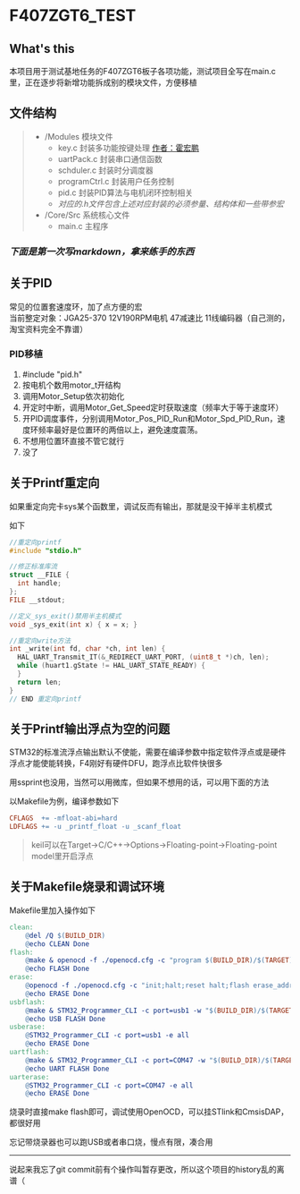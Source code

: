 # F407ZGT6_TEST
## What's this
本项目用于测试基地任务的F407ZGT6板子各项功能，测试项目全写在main.c里，正在逐步将新增功能拆成别的模块文件，方便移植
## 文件结构
> 	- /Modules 模块文件
>       - key.c 封装多功能按键处理 [作者：霍宏鹏](https://blog.csdn.net/huohongpeng/article/details/60118467)
>       - uartPack.c 封装串口通信函数
>       - schduler.c 封装时分调度器
>       - programCtrl.c 封装用户任务控制
>       - pid.c 封装PID算法与电机闭环控制相关
>       - *对应的.h文件包含上述对应封装的必须参量、结构体和一些带参宏*
> 	- /Core/Src 系统核心文件
>       - main.c 主程序

### *下面是第一次写markdown，拿来练手的东西*   
## 关于PID

常见的位置套速度环，加了点方便的宏  
当前整定对象：JGA25-370 12V190RPM电机 47减速比 11线编码器（自己测的，淘宝资料完全不靠谱）

### PID移植
1. #include "pid.h"
2. 按电机个数用motor_t开结构
3. 调用Motor_Setup依次初始化
4. 开定时中断，调用Motor_Get_Speed定时获取速度（频率大于等于速度环）
5. 开PID调度事件，分别调用Motor_Pos_PID_Run和Motor_Spd_PID_Run，速度环频率最好是位置环的两倍以上，避免速度震荡。
6. 不想用位置环直接不管它就行
7. 没了  

## 关于Printf重定向
如果重定向完卡sys某个函数里，调试反而有输出，那就是没干掉半主机模式

如下

```C
//重定向printf
#include "stdio.h"

//修正标准库流
struct __FILE {
  int handle;
};
FILE __stdout;

//定义_sys_exit()禁用半主机模式
void _sys_exit(int x) { x = x; }

//重定向write方法
int _write(int fd, char *ch, int len) {
  HAL_UART_Transmit_IT(&_REDIRECT_UART_PORT, (uint8_t *)ch, len);
  while (huart1.gState != HAL_UART_STATE_READY) {
  }
  return len;
}
// END 重定向printf
```
## 关于Printf输出浮点为空的问题
STM32的标准流浮点输出默认不使能，需要在编译参数中指定软件浮点或是硬件浮点才能使能转换，F4刚好有硬件DFU，跑浮点比软件快很多

用ssprint也没用，当然可以用微库，但如果不想用的话，可以用下面的方法

以Makefile为例，编译参数如下
```makefile
CFLAGS  += -mfloat-abi=hard
LDFLAGS += -u _printf_float -u _scanf_float
```
>keil可以在Target->C/C++->Options->Floating-point->Floating-point model里开启浮点

## 关于Makefile烧录和调试环境
Makefile里加入操作如下
```makefile
clean:
	@del /Q $(BUILD_DIR)
	@echo CLEAN Done
flash:
	@make & openocd -f ./openocd.cfg -c "program $(BUILD_DIR)/$(TARGET).elf verify reset exit"
	@echo FLASH Done
erase:
	@openocd -f ./openocd.cfg -c "init;halt;reset halt;flash erase_address 0x08000000 0x20000;shutdown;"
	@echo ERASE Done
usbflash:
	@make & STM32_Programmer_CLI -c port=usb1 -w "$(BUILD_DIR)/$(TARGET).bin" 0x08000000 -v -g 0x08000000
	@echo USB FLASH Done
usberase:
	@STM32_Programmer_CLI -c port=usb1 -e all
	@echo ERASE Done
uartflash:
	@make & STM32_Programmer_CLI -c port=COM47 -w "$(BUILD_DIR)/$(TARGET).bin" 0x08000000 -v -g 0x08000000
	@echo UART FLASH Done
uarterase:
	@STM32_Programmer_CLI -c port=COM47 -e all
	@echo ERASE Done
```
烧录时直接make flash即可，调试使用OpenOCD，可以挂STlink和CmsisDAP，都很好用

忘记带烧录器也可以跑USB或者串口烧，慢点有限，凑合用
***
说起来我忘了git commit前有个操作叫暂存更改，所以这个项目的history乱的离谱（